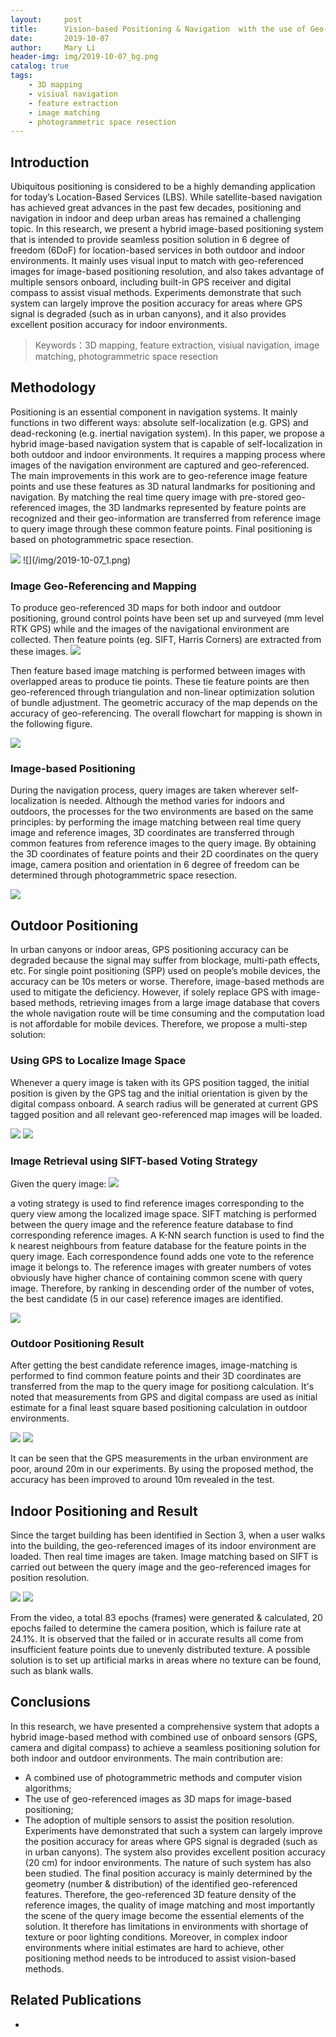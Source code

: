```yaml
---
layout:     post
title:      Vision-based Positioning & Navigation  with the use of Geo-referenced 3D Maps
date:       2019-10-07
author:     Mary Li
header-img: img/2019-10-07_bg.png
catalog: true
tags:
    - 3D mapping 
    - visiual navigation
    - feature extraction
    - image matching
    - photogrammetric space resection
---
```


## Introduction

Ubiquitous positioning is considered to be a highly demanding application for today’s Location-Based Services (LBS). While satellite-based navigation has achieved great advances in the past few decades, positioning and navigation in indoor and deep urban areas has remained a challenging topic. In this research, we present a hybrid image-based positioning system that is intended to provide seamless position solution in 6 degree of freedom (6DoF) for location-based services in both outdoor and indoor environments. It mainly uses visual input to match with geo-referenced images for image-based positioning resolution, and also takes advantage of multiple sensors onboard, including built-in GPS receiver and digital compass to assist visual methods. Experiments demonstrate that such system can largely improve the position accuracy for areas where GPS signal is degraded (such as in urban canyons), and it also provides excellent position accuracy for indoor environments.

>Keywords：3D mapping, feature extraction, visiual navigation, image matching, photogrammetric space resection

## Methodology

Positioning is an essential component in navigation systems. It mainly functions in two different ways: absolute self-localization (e.g. GPS) and dead-reckoning (e.g. inertial navigation system). In this paper, we propose a hybrid image-based navigation system that is capable of self-localization in both outdoor and indoor environments. It requires a mapping process where images of the navigation environment are captured and geo-referenced. The main improvements in this work are to geo-reference image feature points and use these features as 3D natural landmarks for positioning and navigation. By matching the real time query image with pre-stored geo-referenced images, the 3D landmarks represented by feature points are recognized and their geo-information are transferred from reference image to query image through these common feature points. Final positioning is based on photogrammetric space resection.

<img src="/img/2019-10-07_1.png"/>
![](/img/2019-10-07_1.png)

### Image Geo-Referencing and Mapping 

To produce geo-referenced 3D maps for both indoor and outdoor positioning, ground control points have been set up and surveyed (mm level RTK GPS) while and the images of the navigational environment are collected. Then feature points (eg. SIFT, Harris Corners) are extracted from these images.
![](img/2019-10-07_4.jpg)

Then feature based image matching is performed between images with overlapped areas to produce tie points. These tie feature points are then geo-referenced through triangulation and non-linear optimization solution of bundle adjustment. The geometric accuracy of the map depends on the accuracy of geo-referencing. The overall flowchart for mapping is shown in the following figure.

![](/img/2019-10-07_2.png)

###  Image-based Positioning

During the navigation process, query images are taken wherever self-localization is needed. Although the method varies for indoors and outdoors, the processes for the two environments are based on the same principles: by performing the image matching between real time query image and reference images, 3D coordinates are transferred through common features from reference images to the query image.  By obtaining the 3D coordinates of feature points and their 2D coordinates on the query image, camera position and orientation in 6 degree of freedom can be determined through photogrammetric space resection. 

![](/img/2019-10-07_3.png)


## Outdoor Positioning

In urban canyons or indoor areas, GPS positioning accuracy can be degraded because the signal may suffer from blockage, multi-path effects, etc. For single point positioning (SPP) used on people’s mobile devices, the accuracy can be 10s meters or worse. Therefore, image-based methods are used to mitigate the deficiency. However, if solely replace GPS with image-based methods, retrieving images from a large image database that covers the whole navigation route will be time consuming and the computation load is not affordable for mobile devices. Therefore, we propose a multi-step solution: 

### Using GPS to Localize Image Space

Whenever a query image is taken with its GPS position tagged, the initial position is given by the GPS tag and the initial orientation is given by the digital compass onboard.  A search radius will be generated at current GPS tagged position and all relevant geo-referenced map images will be loaded.

![](/img/2019-10-07_5.png)
![](/img/2019-10-07_6.png)

### Image Retrieval using SIFT-based Voting Strategy

Given the query image:
![](/img/2019-10-07_7.png)

 a voting strategy is used to find reference images corresponding to the query view among the localized image space. SIFT matching is performed between the query image and the reference feature database to find corresponding reference images. A K-NN search function is used to find the k nearest neighbours from feature database for the feature points in the query image. Each correspondence found adds one vote to the reference image it belongs to. The reference images with greater numbers of votes obviously have higher chance of containing common scene with query image. Therefore, by ranking in descending order of the number of votes, the best candidate (5 in our case) reference images are identified. 

![](/img/2019-10-07_8.png)



### Outdoor Positioning Result

After getting the best candidate reference images, image-matching is performed to find common feature points and their 3D coordinates are transferred from the map to the query image for positiong calculation. It's noted that measurements from GPS and digital compass are used as initial estimate for a final least square based positioning calculation in outdoor environments. 

![](/img/2019-10-07_9.png)
![](/img/2019-10-07_10.png)

It can be seen that the GPS measurements in the urban environment are poor, around 20m in our experiments. By using the proposed method, the accuracy has been improved to around 10m revealed in the test.

## Indoor Positioning and Result

Since the target building has been identified in Section 3, when a user walks into the building, the geo-referenced images of its indoor environment are loaded. Then real time images are taken. Image matching based on SIFT is carried out between the query image and the geo-referenced images for position resolution.

![](/img/2019-10-07_11.png)
![](/img/2019-10-07_12.png)

From the video, a total 83 epochs (frames) were generated & calculated, 20 epochs failed to determine the camera position, which is failure rate at 24.1%. It is observed that the failed or in accurate results all come from insufficient feature points due to unevenly distributed texture. A possible solution is to set up artificial marks in areas where no texture can be found, such as blank walls.

## Conclusions

In this research, we have presented a comprehensive system that adopts a hybrid image-based method with combined use of onboard sensors (GPS, camera and digital compass) to achieve a seamless positioning solution for both indoor and outdoor environments. The main contribution are:
- A combined use of photogrammetric methods and computer vision algorithms;
- The use of geo-referenced images as 3D maps for image-based positioning;
- The adoption of multiple sensors to assist the position resolution.
Experiments have demonstrated that such a system can largely improve the position accuracy for areas where GPS signal is degraded (such as in urban canyons). The system also provides excellent position accuracy (20 cm) for indoor environments.
The nature of such system has also been studied. The final position accuracy is mainly determined by the geometry (number & distribution) of the identified geo-referenced features. Therefore, the geo-referenced 3D feature density of the reference images, the quality of image matching and most importantly the scene of the query image become the essential elements of the solution. It therefore has limitations in environments with shortage of texture or poor lighting conditions. Moreover, in complex indoor environments where initial estimates are hard to achieve, other positioning method needs to be introduced to assist vision-based methods. 

## Related Publications

- 
 

